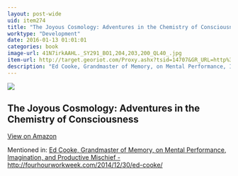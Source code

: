 ```yaml
---
layout: post-wide
uid: item274
title: "The Joyous Cosmology: Adventures in the Chemistry of Consciousness"
worktype: "Development"
date: 2016-01-13 01:01:01
categories: book
image-url: 41N7irkAAHL._SY291_BO1,204,203,200_QL40_.jpg
item-url: http://target.georiot.com/Proxy.ashx?tsid=14707&GR_URL=http%3A%2F%2Fwww.amazon.com%2FJoyous-Cosmology-Adventures-Chemistry-Consciousness%2Fdp%2F1608682048
description: "Ed Cooke, Grandmaster of Memory, on Mental Performance, Imagination, and Productive Mischief - http://fourhourworkweek.com/2014/12/30/ed-cooke/"
---
```

<a href="http://target.georiot.com/Proxy.ashx?tsid=14707&GR_URL=http%3A%2F%2Fwww.amazon.com%2FJoyous-Cosmology-Adventures-Chemistry-Consciousness%2Fdp%2F1608682048" target="blank"><img src="../../../../img/thumbs/41N7irkAAHL._SY291_BO1,204,203,200_QL40_.jpg" class="prod-img"></a>
<h2>The Joyous Cosmology: Adventures in the Chemistry of Consciousness</h2>
<p><a class="btn btn-primary" href="http://target.georiot.com/Proxy.ashx?tsid=14707&GR_URL=http%3A%2F%2Fwww.amazon.com%2FJoyous-Cosmology-Adventures-Chemistry-Consciousness%2Fdp%2F1608682048" target="blank">View on Amazon</a><p>
<p>Mentioned in: <a href="http://fourhourworkweek.com/2014/12/30/ed-cooke/" target="blank">Ed Cooke, Grandmaster of Memory, on Mental Performance, Imagination, and Productive Mischief - http://fourhourworkweek.com/2014/12/30/ed-cooke/</a></p>
